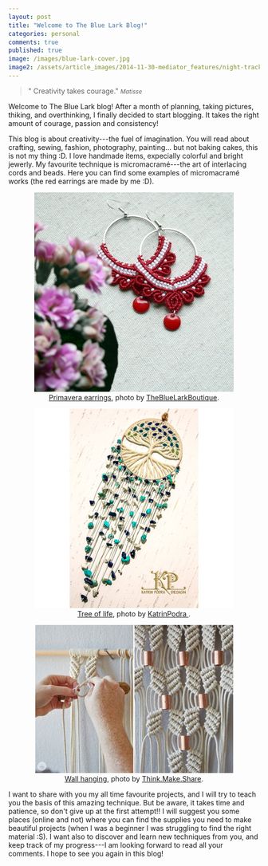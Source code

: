 ```yaml
---
layout: post
title: "Welcome to The Blue Lark Blog!"
categories: personal
comments: true
published: true
image: /images/blue-lark-cover.jpg
image2: /assets/article_images/2014-11-30-mediator_features/night-track-mobile.JPG
---
```


>&quot; Creativity takes courage.&quot;
><small><cite title="Matisse">Matisse</cite></small>

Welcome to The Blue Lark blog! After a month of planning, taking pictures,
thiking, and
overthinking, I finally decided to
start blogging. It takes the right amount of courage, passion and consistency!

This blog is about creativity---the fuel of imagination. You will read about
crafting, sewing, fashion,  photography, painting... but not baking cakes, this is not my
thing :D. I love handmade items, expecially colorful and bright jewerly. My favourite technique is
micromacramé---the art of interlacing cords and beads. 
Here you can find some examples of micromacramé works (the red earrings are
made by me :D). 


<center>
<figure>
<img src="/images/welcome/primavera-red.jpg">
    <figcaption> 
        <a href="https://www.etsy.com/listing/456357376/macrame-earrings-primavera-in-ruby-red?ref=shop_home_active_18"> Primavera earrings</a>, 
         photo by <a href="https://www.etsy.com/shop/TheBlueLarkBoutique"> TheBlueLarkBoutique</a>. 
    </figcaption>
    </figure>
</center>

<center>
<figure>
<img src="/images/welcome/treeoflife.jpg">
    <figcaption> 
       <a href="https://www.etsy.com/listing/239769782/micro-macrame-charm-tree-of-life-with?ref=listing-shop-header-1"> Tree of life</a>, 
     photo by <a href="https://www.etsy.com/shop/KatrinPodra"> KatrinPodra </a>. 
    </figcaption>
    </figure>
</center>

<center>
<figure>
<img src="/images/welcome/tendamacrame.jpg"></img>
<figcaption> 
        <a href="http://www.thinkmakeshareblog.com/macrame-rocks/"> Wall hanging</a>, 
         photo by <a href="http://www.thinkmakeshareblog.com"> Think.Make.Share</a>. 
        </figcaption>
</figure>
</center>

I want to share with you my all time favourite projects, and I will try to
teach you the basis of this amazing technique. But be aware, it takes time and
patience, so don't give up at the first attempt!! I will suggest you some
places (online and not) where you can find the supplies you need to make beautiful projects
(when I was a beginner I was struggling to find the right material :S).
I want also to discover and learn new techniques from you, and keep track of my
progress---I am looking forward to read all your comments. I hope to see you
again in this blog! 


